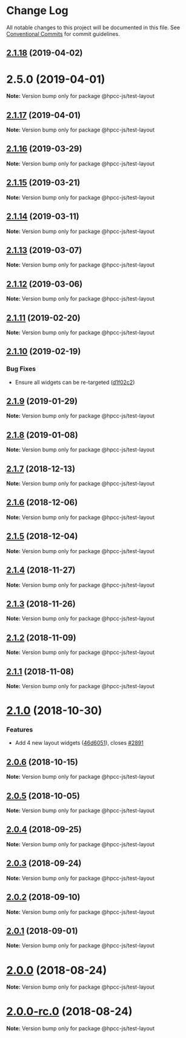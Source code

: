 # Change Log

All notable changes to this project will be documented in this file.
See [Conventional Commits](https://conventionalcommits.org) for commit guidelines.

## [2.1.18](https://github.com/GordonSmith/Visualization/compare/@hpcc-js/test-layout@2.1.14...@hpcc-js/test-layout@2.1.18) (2019-04-02)



# 2.5.0 (2019-04-01)

**Note:** Version bump only for package @hpcc-js/test-layout






## [2.1.17](https://github.com/GordonSmith/Visualization/compare/@hpcc-js/test-layout@2.1.14...@hpcc-js/test-layout@2.1.17) (2019-04-01)

**Note:** Version bump only for package @hpcc-js/test-layout






## [2.1.16](https://github.com/GordonSmith/Visualization/compare/@hpcc-js/test-layout@2.1.14...@hpcc-js/test-layout@2.1.16) (2019-03-29)

**Note:** Version bump only for package @hpcc-js/test-layout






## [2.1.15](https://github.com/GordonSmith/Visualization/compare/@hpcc-js/test-layout@2.1.14...@hpcc-js/test-layout@2.1.15) (2019-03-21)

**Note:** Version bump only for package @hpcc-js/test-layout






## [2.1.14](https://github.com/GordonSmith/Visualization/compare/@hpcc-js/test-layout@2.1.13...@hpcc-js/test-layout@2.1.14) (2019-03-11)

**Note:** Version bump only for package @hpcc-js/test-layout





## [2.1.13](https://github.com/GordonSmith/Visualization/compare/@hpcc-js/test-layout@2.1.12...@hpcc-js/test-layout@2.1.13) (2019-03-07)

**Note:** Version bump only for package @hpcc-js/test-layout






## [2.1.12](https://github.com/GordonSmith/Visualization/compare/@hpcc-js/test-layout@2.1.11...@hpcc-js/test-layout@2.1.12) (2019-03-06)

**Note:** Version bump only for package @hpcc-js/test-layout






## [2.1.11](https://github.com/GordonSmith/Visualization/compare/@hpcc-js/test-layout@2.1.10...@hpcc-js/test-layout@2.1.11) (2019-02-20)

**Note:** Version bump only for package @hpcc-js/test-layout






## [2.1.10](https://github.com/GordonSmith/Visualization/compare/@hpcc-js/test-layout@2.1.9...@hpcc-js/test-layout@2.1.10) (2019-02-19)


### Bug Fixes

* Ensure all widgets can be re-targeted ([d1f02c2](https://github.com/GordonSmith/Visualization/commit/d1f02c2))






## [2.1.9](https://github.com/GordonSmith/Visualization/compare/@hpcc-js/test-layout@2.1.8...@hpcc-js/test-layout@2.1.9) (2019-01-29)

**Note:** Version bump only for package @hpcc-js/test-layout






## [2.1.8](https://github.com/GordonSmith/Visualization/compare/@hpcc-js/test-layout@2.1.7...@hpcc-js/test-layout@2.1.8) (2019-01-08)

**Note:** Version bump only for package @hpcc-js/test-layout






## [2.1.7](https://github.com/GordonSmith/Visualization/compare/@hpcc-js/test-layout@2.1.6...@hpcc-js/test-layout@2.1.7) (2018-12-13)

**Note:** Version bump only for package @hpcc-js/test-layout






## [2.1.6](https://github.com/GordonSmith/Visualization/compare/@hpcc-js/test-layout@2.1.5...@hpcc-js/test-layout@2.1.6) (2018-12-06)

**Note:** Version bump only for package @hpcc-js/test-layout






## [2.1.5](https://github.com/GordonSmith/Visualization/compare/@hpcc-js/test-layout@2.1.4...@hpcc-js/test-layout@2.1.5) (2018-12-04)

**Note:** Version bump only for package @hpcc-js/test-layout






## [2.1.4](https://github.com/GordonSmith/Visualization/compare/@hpcc-js/test-layout@2.1.3...@hpcc-js/test-layout@2.1.4) (2018-11-27)

**Note:** Version bump only for package @hpcc-js/test-layout






<a name="2.1.3"></a>
## [2.1.3](https://github.com/GordonSmith/Visualization/compare/@hpcc-js/test-layout@2.1.2...@hpcc-js/test-layout@2.1.3) (2018-11-26)

**Note:** Version bump only for package @hpcc-js/test-layout





<a name="2.1.2"></a>
## [2.1.2](https://github.com/GordonSmith/Visualization/compare/@hpcc-js/test-layout@2.1.1...@hpcc-js/test-layout@2.1.2) (2018-11-09)

**Note:** Version bump only for package @hpcc-js/test-layout





<a name="2.1.1"></a>
## [2.1.1](https://github.com/GordonSmith/Visualization/compare/@hpcc-js/test-layout@2.1.0...@hpcc-js/test-layout@2.1.1) (2018-11-08)

**Note:** Version bump only for package @hpcc-js/test-layout





<a name="2.1.0"></a>
# [2.1.0](https://github.com/GordonSmith/Visualization/compare/@hpcc-js/test-layout@2.0.6...@hpcc-js/test-layout@2.1.0) (2018-10-30)


### Features

* Add 4 new layout widgets ([46d6051](https://github.com/GordonSmith/Visualization/commit/46d6051)), closes [#2891](https://github.com/GordonSmith/Visualization/issues/2891)





<a name="2.0.6"></a>
## [2.0.6](https://github.com/GordonSmith/Visualization/compare/@hpcc-js/test-layout@2.0.5...@hpcc-js/test-layout@2.0.6) (2018-10-15)

**Note:** Version bump only for package @hpcc-js/test-layout





<a name="2.0.5"></a>
## [2.0.5](https://github.com/GordonSmith/Visualization/compare/@hpcc-js/test-layout@2.0.4...@hpcc-js/test-layout@2.0.5) (2018-10-05)

**Note:** Version bump only for package @hpcc-js/test-layout





<a name="2.0.4"></a>
## [2.0.4](https://github.com/GordonSmith/Visualization/compare/@hpcc-js/test-layout@2.0.3...@hpcc-js/test-layout@2.0.4) (2018-09-25)

**Note:** Version bump only for package @hpcc-js/test-layout





<a name="2.0.3"></a>
## [2.0.3](https://github.com/GordonSmith/Visualization/compare/@hpcc-js/test-layout@2.0.2...@hpcc-js/test-layout@2.0.3) (2018-09-24)

**Note:** Version bump only for package @hpcc-js/test-layout





<a name="2.0.2"></a>
## [2.0.2](https://github.com/GordonSmith/Visualization/compare/@hpcc-js/test-layout@2.0.1...@hpcc-js/test-layout@2.0.2) (2018-09-10)

**Note:** Version bump only for package @hpcc-js/test-layout





<a name="2.0.1"></a>
## [2.0.1](https://github.com/GordonSmith/Visualization/compare/@hpcc-js/test-layout@2.0.0...@hpcc-js/test-layout@2.0.1) (2018-09-01)

**Note:** Version bump only for package @hpcc-js/test-layout





<a name="2.0.0"></a>
# [2.0.0](https://github.com/GordonSmith/Visualization/compare/@hpcc-js/test-layout@0.0.57...@hpcc-js/test-layout@2.0.0) (2018-08-24)

**Note:** Version bump only for package @hpcc-js/test-layout





<a name="2.0.0-rc.0"></a>
# [2.0.0-rc.0](https://github.com/GordonSmith/Visualization/compare/@hpcc-js/test-layout@0.0.57...@hpcc-js/test-layout@2.0.0-rc.0) (2018-08-24)

**Note:** Version bump only for package @hpcc-js/test-layout
